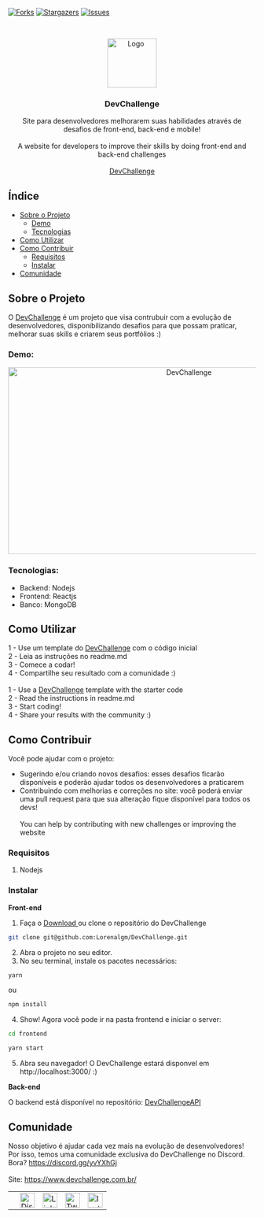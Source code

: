[![Forks][forks-shield]][forks-url]
[![Stargazers][stars-shield]][stars-url]
[![Issues][issues-shield]][issues-url]

<br />
<p align="center">
    <a href="https://devchallenge.now.sh/">
    <img src="https://trello-attachments.s3.amazonaws.com/590fa896d2d25e50583de620/500x500/0bdcc819ea145cb0167619c6d00f2174/D.png" alt="Logo" width="100" height="100">
  </a>
  
  <h3 align="center">DevChallenge</h3>

  <p align="center">
    Site para desenvolvedores melhorarem suas habilidades através de desafios de front-end, back-end e mobile!<br><br>
    A website for developers to improve their skills by doing front-end and back-end challenges
       <br />
    <br />
     <a href="https://www.devchallenge.com.br/">DevChallenge</a>    
  </p>

## Índice

* [Sobre o Projeto](#sobre-o-projeto)
  * [Demo](#demo)
  * [Tecnologias](#tecnologias)
* [Como Utilizar](#como-utilizar)
* [Como Contribuir](#como-contribuir)
  * [Requisitos](#requisitos)
  * [Instalar](#instalar)
* [Comunidade](#comunidade)

## Sobre o Projeto
O <a href="https://www.devchallenge.com.br/" alt="DevChallenge">DevChallenge</a> é um projeto que visa contrubuir com a evolução de desenvolvedores, disponibilizando desafios para que possam praticar, melhorar suas skills e criarem seus portfólios :)

### Demo:
<p align="center">
<img src="https://i.ibb.co/nLGdpF4/novosdesafioss.gif" alt="DevChallenge" width="720" height="380">
</p>

### Tecnologias:
- Backend: Nodejs
- Frontend: Reactjs
- Banco: MongoDB

## Como Utilizar
1 - Use um template do <a href="https://devchallenge.now.sh/">DevChallenge</a> com o código inicial<br>
2 - Leia as instruções no readme.md<br>
3 - Comece a codar!<br>
4 - Compartilhe seu resultado com a comunidade :)
<br><br>
1 - Use a <a href="https://devchallenge.now.sh/">DevChallenge</a> template with the starter code<br>
2 - Read the instructions in readme.md<br>
3 - Start coding!<br>
4 - Share your results with the community :)<br>

## Como Contribuir
Você pode ajudar com o projeto:<br>
- Sugerindo e/ou criando novos desafios: esses desafios ficarão disponíveis e poderão ajudar todos os desenvolvedores a praticarem
- Contribuindo com melhorias e correções no site: você poderá enviar uma pull request para que sua alteração fique disponível para todos os devs!
<br><br>
You can help by contributing with new challenges or improving the website

### Requisitos
1. Nodejs

### Instalar

<b>Front-end</b>

1. Faça o <a target="_blank" href="https://github.com/Lorenalgm/DevChallenge/archive/master.zip">Download </a> ou clone o repositório do DevChallenge
```sh 
git clone git@github.com:Lorenalgm/DevChallenge.git
```
2. Abra o projeto no seu editor.
3. No seu terminal, instale os pacotes necessários:
```sh 
yarn 
``` 
ou 
```sh 
npm install 
```
4. Show! Agora você pode ir na pasta frontend e iniciar o server:
```sh 
cd frontend
```
```sh 
yarn start
```
5. Abra seu navegador! O DevChallenge estará disponvel em http://localhost:3000/ :)


<b>Back-end</b>

O backend está disponível no repositório: <a href="https://github.com/Lorenalgm/DevChallengeAPI" alt="DevChallengeAPI">DevChallengeAPI</a>


## Comunidade
Nosso objetivo é ajudar cada vez mais na evolução de desenvolvedores! Por isso, temos uma comunidade exclusiva do DevChallenge no Discord. Bora? https://discord.gg/yvYXhGj <br>
<br>
Site: https://www.devchallenge.com.br/ <br>

<table style="border-color:transparent">
    <th>
        <td><a href="https://discord.gg/yvYXhGj"><img src="https://cdn3.iconfinder.com/data/icons/discord/64/discord_20-512.png" width="30px" height="30px" alt="Discord">      </a></td>
    <td><a href="https://www.linkedin.com/company/devchallenge/"><img src="https://image.flaticon.com/icons/svg/1384/1384014.svg" width="30px" height="30px"                alt="Linkedin"></a></td>
    <td><a href="https://twitter.com/dev_challenge"><img src="https://cdn3.iconfinder.com/data/icons/picons-social/57/43-twitter-512.png" width="30px" height="30px"        alt="Twitter"></a</td>
    <td><a href="https://www.instagram.com/devchallenge/"><img src="https://cdn4.iconfinder.com/data/icons/picons-social/57/38-instagram-3-512.png" width="30px"            height="30px" alt="Instagram"></a></td>
    </th>
</table>

[forks-shield]: https://img.shields.io/github/forks/Lorenalgm/DevChallenge.svg?style=flat-square
[forks-url]: https://github.com/Lorenalgm/DevChallenge/network/members
[stars-shield]: https://img.shields.io/github/stars/Lorenalgm/DevChallenge.svg?style=flat-square
[stars-url]: https://github.com/Lorenalgm/DevChallenge/stargazers
[issues-shield]: https://img.shields.io/github/issues/Lorenalgm/DevChallenge.svg?style=flat-square
[issues-url]: https://github.com/Lorenalgm/DevChallenge/issues

